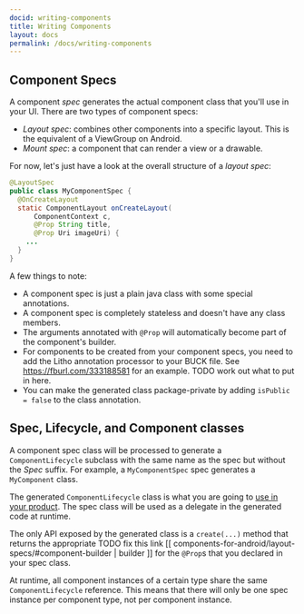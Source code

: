 ```yaml
---
docid: writing-components
title: Writing Components
layout: docs
permalink: /docs/writing-components
---
```


## Component Specs
A component *spec* generates the actual component class that you'll use in your UI. There are two types of component specs:

- *Layout spec*: combines other components into a specific layout. This is the equivalent of a ViewGroup on Android.
- *Mount spec*: a component that can render a view or a drawable.

For now, let's just have a look at the overall structure of a *layout spec*:

```java
@LayoutSpec
public class MyComponentSpec {
  @OnCreateLayout
  static ComponentLayout onCreateLayout(
      ComponentContext c,
      @Prop String title,
      @Prop Uri imageUri) {
    ...
  }
}
```

A few things to note:

 - A component spec is just a plain java class with some special annotations.
 - A component spec is completely stateless and doesn't have any class members.
 - The arguments annotated with `@Prop` will automatically become part of the component's builder.
 - For components to be created from your component specs, you need to add the Litho annotation processor to your BUCK file. See https://fburl.com/333188581 for an example. TODO work out what to put in here.
 - You can make the generated class package-private by adding `isPublic = false` to the class annotation.

## Spec, Lifecycle, and Component classes

A component spec class will be processed to generate a `ComponentLifecycle` subclass with the same name as the spec but without the *Spec* suffix. For example, a `MyComponentSpec` spec generates a `MyComponent` class.

The generated `ComponentLifecycle` class is what you are going to [use in your product](components-for-android/using-components). The spec class will be used as a delegate in the generated code at runtime.

The only API exposed by the generated class is a `create(...)` method that returns the appropriate TODO fix this link [[ components-for-android/layout-specs/#component-builder | builder ]] for the `@Prop`s that you declared in your spec class.

At runtime, all component instances of a certain type share the same `ComponentLifecycle` reference. This means that there will only be one spec instance per component type, not per component instance.

